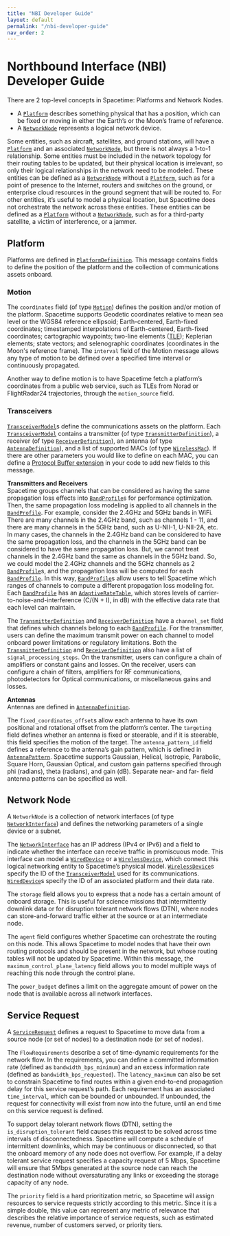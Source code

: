 ```yaml
---
title: "NBI Developer Guide"
layout: default
permalink: "/nbi-developer-guide"
nav_order: 2
---
```


# Northbound Interface (NBI) Developer Guide
There are 2 top-level concepts in Spacetime: Platforms and Network Nodes. 
- A [`Platform`](https://github.com/aalyria/api/blob/main/api/common/platform.proto) describes something physical that has a position, which can be fixed or moving in either the Earth’s or the Moon’s frame of reference. 
- A [`NetworkNode`](https://github.com/aalyria/api/blob/main/api/nbi/v1alpha/resources/network_element.proto) represents a logical network device. 

Some entities, such as aircraft, satellites, and ground stations, will have a [`Platform`](https://github.com/aalyria/api/blob/main/api/common/platform.proto) and an associated [`NetworkNode`](https://github.com/aalyria/api/blob/main/api/nbi/v1alpha/resources/network_element.proto), but there is not always a 1-to-1 relationship. Some entities must be included in the network topology for their routing tables to be updated, but their physical location is irrelevant, so only their logical relationships in the network need to be modeled. These entities can be defined as a [`NetworkNode`](https://github.com/aalyria/api/blob/main/api/nbi/v1alpha/resources/network_element.proto) without a [`Platform`](https://github.com/aalyria/api/blob/main/api/common/platform.proto), such as for a point of presence to the Internet, routers and switches on the ground, or enterprise cloud resources in the ground segment that will be routed to. For other entities, it’s useful to model a physical location, but Spacetime does not orchestrate the network across these entities. These entities can be defined as a [`Platform`](https://github.com/aalyria/api/blob/main/api/common/platform.proto) without a [`NetworkNode`](https://github.com/aalyria/api/blob/main/api/nbi/v1alpha/resources/network_element.proto), such as for a third-party satellite, a victim of interference, or a jammer. 

## Platform 
Platforms are defined in [`PlatformDefinition`](https://github.com/aalyria/api/blob/main/api/common/platform.proto). This message contains fields to define the position of the platform and the collection of communications assets onboard.

### Motion
The `coordinates` field (of type [`Motion`](https://github.com/aalyria/api/blob/main/api/common/coordinates.proto)) defines the position and/or motion of the platform. Spacetime supports Geodetic coordinates relative to mean sea level or the WGS84 reference ellipsoid; Earth-centered, Earth-fixed coordinates; timestamped interpolations of Earth-centered, Earth-fixed coordinates; cartographic waypoints; two-line elements ([TLE](https://en.wikipedia.org/wiki/Two-line_element_set)); Keplerian elements; state vectors; and selenographic coordinates (coordinates in the Moon's reference frame). The `interval` field of the Motion message allows any type of motion to be defined over a specified time interval or continuously propagated. 

Another way to define motion is to have Spacetime fetch a platform’s coordinates from a public web service, such as TLEs from Norad or FlightRadar24 trajectories, through the  `motion_source` field. 

### Transceivers
[`TransceiverModel`](https://github.com/aalyria/api/blob/main/api/common/wireless_transceiver.proto)s define the communications assets on the platform. Each [`TransceiverModel`](https://github.com/aalyria/api/blob/main/api/common/wireless_transceiver.proto) contains a transmitter (of type [`TransmitterDefinition`](https://github.com/aalyria/api/blob/main/api/common/wireless_transmitter.proto)), a receiver (of type [`ReceiverDefinition`](https://github.com/aalyria/api/blob/main/api/common/wireless_receiver.proto)), an antenna (of type [`AntennaDefinition`](https://github.com/aalyria/api/blob/main/api/common/platform_antenna.proto)), and a list of supported MACs (of type [`WirelessMac`](https://github.com/aalyria/api/blob/main/api/common/wireless_transceiver.proto)). If there are other parameters you would like to define on each MAC, you can define a [Protocol Buffer extension](https://protobuf.dev/programming-guides/proto/#extensions) in your code to add new fields to this message.

**Transmitters and Receivers**  
Spacetime groups channels that can be considered as having the same propagation loss effects into [`BandProfile`](https://github.com/aalyria/api/blob/main/api/common/channel.proto)s for performance optimization. Then, the same propagation loss modeling is applied to all channels in the [`BandProfile`](https://github.com/aalyria/api/blob/main/api/common/channel.proto). For example, consider the 2.4GHz and 5GHz bands in WiFi. There are many channels in the 2.4GHz band, such as channels 1 - 11, and there are many channels in the 5GHz band, such as U-NII-1, U-NII-2A, etc. In many cases, the channels in the 2.4GHz band can be considered to have the same propagation loss, and the channels in the 5GHz band can be considered to have the same propagation loss. But, we cannot treat channels in the 2.4GHz band the same as channels in the 5GHz band. So, we could model the 2.4GHz channels and the 5GHz channels as 2 [`BandProfile`](https://github.com/aalyria/api/blob/main/api/common/channel.proto)s, and the propagation loss will be computed for each [`BandProfile`](https://github.com/aalyria/api/blob/main/api/common/channel.proto). In this way, [`BandProfile`](https://github.com/aalyria/api/blob/main/api/common/channel.proto)s allow users to tell Spacetime which ranges of channels to compute a different propagation loss modeling for.  Each [`BandProfile`](https://github.com/aalyria/api/blob/main/api/common/channel.proto) has an [`AdaptiveRateTable`](https://github.com/aalyria/api/blob/main/api/common/wireless_modcod.proto), which stores levels of carrier-to-noise-and-interference (C/(N + I), in dB) with the effective data rate that each level can maintain. 

The [`TransmitterDefinition`](https://github.com/aalyria/api/blob/main/api/common/wireless_transmitter.proto) and [`ReceiverDefinition`](https://github.com/aalyria/api/blob/main/api/common/wireless_receiver.proto) have a `channel_set` field that defines which channels belong to each [`BandProfile`](https://github.com/aalyria/api/blob/main/api/common/channel.proto). For the transmitter, users can define the maximum transmit power on each channel to model onboard power limitations or regulatory limitations. Both the [`TransmitterDefinition`](https://github.com/aalyria/api/blob/main/api/common/wireless_transmitter.proto) and [`ReceiverDefinition`](https://github.com/aalyria/api/blob/main/api/common/wireless_receiver.proto) also have a list of `signal_processing_steps`. On the transmitter, users can configure a chain of amplifiers or constant gains and losses. On the receiver, users can configure a chain of filters, amplifiers for RF communications, photodetectors for Optical communications, or miscellaneous gains and losses. 

**Antennas**  
Antennas are defined in [`AntennaDefinition`](https://github.com/aalyria/api/blob/main/api/common/platform_antenna.proto).

The `fixed_coordinates_offset`s allow each antenna to have its own positional and rotational offset from the platform’s center. The `targeting` field defines whether an antenna is fixed or steerable, and if it is steerable, this field specifies the motion of the target. The `antenna_pattern_id` field defines a reference to the antenna’s gain pattern, which is defined in [`AntennaPattern`](https://github.com/aalyria/api/blob/main/api/nbi/v1alpha/resources/antenna_pattern.proto). Spacetime supports Gaussian, Helical, Isotropic, Parabolic, Square Horn, Gaussian Optical, and custom gain patterns specified through phi (radians), theta (radians), and gain (dB). Separate near- and far- field antenna patterns can be specified as well. 

## Network Node
A `NetworkNode` is a collection of network interfaces (of type [`NetworkInterface`](https://github.com/aalyria/api/blob/main/api/nbi/v1alpha/resources/network_element.proto)) and defines the networking parameters of a single device or a subnet.   

The [`NetworkInterface`](https://github.com/aalyria/api/blob/main/api/nbi/v1alpha/resources/network_element.proto) has an IP address (IPv4 or IPv6) and a field to indicate whether the interface can receive traffic in promiscuous mode. This interface can model a [`WiredDevice`](https://github.com/aalyria/api/blob/main/api/nbi/v1alpha/resources/network_element.proto) or a [`WirelessDevice`](https://github.com/aalyria/api/blob/main/api/nbi/v1alpha/resources/network_element.proto), which connect this logical networking entity to Spacetime’s physical model. [`WirelessDevice`](https://github.com/aalyria/api/blob/main/api/nbi/v1alpha/resources/network_element.protoo)s specify the ID of the [`TransceiverModel`](https://github.com/aalyria/api/blob/main/api/common/wireless_transceiver.proto) used for its communications. [`WiredDevice`](https://github.com/aalyria/api/blob/main/api/nbi/v1alpha/resources/network_element.proto)s specify the ID of an associated platform and their data rate. 

The `storage` field allows you to express that a node has a certain amount of onboard storage. This is useful for science missions that intermittently downlink data or for disruption tolerant network flows (DTN), where nodes can store-and-forward traffic either at the source or at an intermediate node. 

The `agent` field configures whether Spacetime can orchestrate the routing on this node. This allows Spacetime to model nodes that have their own routing protocols and should be present in the network, but whose routing tables will not be updated by Spacetime. Within this message, the `maximum_control_plane_latency` field allows you to model multiple ways of reaching this node through the control plane. 

The `power_budget` defines a limit on the aggregate amount of power on the node that is available across all network interfaces. 

## Service Request 
A [`ServiceRequest`](https://github.com/aalyria/api/blob/main/api/nbi/v1alpha/resources/service_request.proto) defines a request to Spacetime to move data from a source node (or set of nodes) to a destination node (or set of nodes). 

The `FlowRequirements` describe a set of time-dynamic requirements for the network flow. In the requirements, you can define a committed information rate (defined as `bandwidth_bps_minimum`) and an excess information rate (defined as `bandwidth_bps_requested`). The `latency_maximum` can also be set to constrain Spacetime to find routes within a given end-to-end propagation delay for this service request’s path. Each requirement has an associated `time_interval`, which can be bounded or unbounded. If unbounded, the request for connectivity will exist from now into the future, until an end time on this service request is defined.  

To support delay tolerant network flows (DTN), setting the `is_disruption_tolerant` field causes this request to be solved across time intervals of disconnectedness. Spacetime will compute a schedule of intermittent downlinks, which may be continuous or disconnected, so that the onboard memory of any node does not overflow. For example, if a delay tolerant service request specifies a capacity request of 5 Mbps, Spacetime will ensure that 5Mbps generated at the source node can reach the destination node without oversaturating any links or exceeding the storage capacity of any node.

The `priority` field is a hard prioritization metric, so Spacetime will assign resources to service requests strictly according to this metric. Since it is a simple double, this value can represent any metric of relevance that describes the relative importance of service requests, such as estimated revenue, number of customers served, or priority tiers.